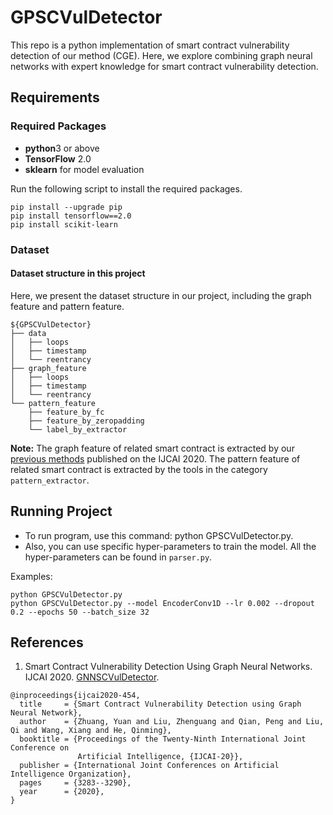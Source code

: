 # GPSCVulDetector

This repo is a python implementation of smart contract vulnerability detection of our method (CGE). 
Here, we explore combining graph neural networks with expert knowledge for smart contract vulnerability detection.

## Requirements

### Required Packages
* **python**3 or above
* **TensorFlow** 2.0
* **sklearn** for model evaluation

Run the following script to install the required packages.
```shell
pip install --upgrade pip
pip install tensorflow==2.0
pip install scikit-learn
```

### Dataset
#### Dataset structure in this project
Here, we present the dataset structure in our project, including the graph feature and pattern feature.

```shell
${GPSCVulDetector}
├── data
│   ├── loops
│   ├── timestamp
│   └── reentrancy
├── graph_feature
│   ├── loops
│   ├── timestamp
│   └── reentrancy
└── pattern_feature
    ├── feature_by_fc
    ├── feature_by_zeropadding
    └── label_by_extractor
```

**Note:** 
The graph feature of related smart contract is extracted by our [previous methods](https://github.com/Messi-Q/GNNSCVulDetector) published on the IJCAI 2020.
The pattern feature of related smart contract is extracted by the tools in the category `pattern_extractor`.  


## Running Project
* To run program, use this command: python GPSCVulDetector.py.
* Also, you can use specific hyper-parameters to train the model. All the hyper-parameters can be found in `parser.py`.

Examples:
```shell
python GPSCVulDetector.py
python GPSCVulDetector.py --model EncoderConv1D --lr 0.002 --dropout 0.2 --epochs 50 --batch_size 32
```

## References
1. Smart Contract Vulnerability Detection Using Graph Neural Networks. IJCAI 2020. [GNNSCVulDetector](https://github.com/Messi-Q/GNNSCVulDetector).
```
@inproceedings{ijcai2020-454,
  title     = {Smart Contract Vulnerability Detection using Graph Neural Network},
  author    = {Zhuang, Yuan and Liu, Zhenguang and Qian, Peng and Liu, Qi and Wang, Xiang and He, Qinming},
  booktitle = {Proceedings of the Twenty-Ninth International Joint Conference on
               Artificial Intelligence, {IJCAI-20}},
  publisher = {International Joint Conferences on Artificial Intelligence Organization}, 
  pages     = {3283--3290},
  year      = {2020},
}

```
